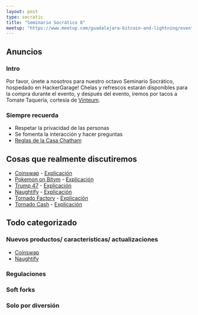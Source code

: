 ```yaml
---
layout: post
type: socratic
title: "Seminario Socrático 8"
meetup: "https://www.meetup.com/guadalajara-bitcoin-and-lightning/events/306010196/"
---
```


## Anuncios
### Intro
Por favor, únete a nosotros para nuestro octavo Seminario Socrático, hospedado en HackerGarage! Chelas y refrescos estarán disponibles para la compra durante el evento, y después del evento, iremos por tacos a Tomate Taquería, cortesía de [Vinteum](https://vinteum.org/).

### Siempre recuerda
- Respetar la privacidad de las personas
- Se fomenta la interacción y hacer preguntas
- [Reglas de la Casa Chatham](https://es.m.wikipedia.org/wiki/Regla_Chatham_House)

## Cosas que realmente discutiremos

- [Coinswap](https://bitcoinops.org/en/topics/coinswap/) - [Explicación](https://bitdevs.btcgdl.com/2025-02-14-Coinswap)
- [Pokemon on Bitvm](#) - [Explicación](#)
- [Trump 47](#) - [Explicación](#)
- [Naughtify](https://www.naughtify.com/) - [Explicación](https://bitdevs.btcgdl.com/2025-02-14-Naughtify)
- [Tornado Factory](#) - [Explicación](#)
- [Tornado Cash](#) - [Explicación](#)

## Todo categorizado
### Nuevos productos/ características/ actualizaciones

- [Coinswap](https://bitcoinops.org/en/topics/coinswap/)
- [Naughtify](https://www.naughtify.com/)


### Regulaciones

### Soft forks

### Solo por diversión

